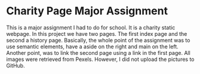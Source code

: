 # Charity Page Major Assignment
This is a major assignment I had to do for school. It is a charity static webpage. In this project we have two pages. The first index page and the second a history page. Basically, the whole point of the assignment was to use semantic elements, have a aside on the right and main on the left. Another point, was to link the second page using a link in the first page. All images were retrieved from Pexels. However, I did not upload the pictures to GitHub. 
